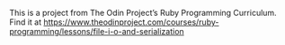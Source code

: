 This is a project from The Odin Project’s Ruby Programming Curriculum. Find it at https://www.theodinproject.com/courses/ruby-programming/lessons/file-i-o-and-serialization
